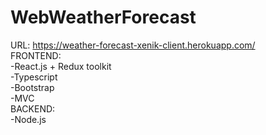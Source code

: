 # WebWeatherForecast
URL: https://weather-forecast-xenik-client.herokuapp.com/  
FRONTEND:  
-React.js + Redux toolkit  
-Typescript  
-Bootstrap  
-MVC  
BACKEND:  
-Node.js  
